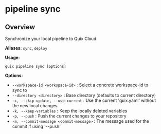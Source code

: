 # pipeline sync

## Overview

Synchronize your local pipeline to Quix Cloud

**Aliases:** `sync`, `deploy`

**Usage:**

```
quix pipeline sync [options]
```

**Options:**

- `--workspace-id <workspace-id>` : Select a concrete workspace-id to sync to
- `--directory <directory>` : Base directory (defaults to current directory)
- `-c, --skip-update, --use-current` : Use the current 'quix.yaml' without the new local changes
- `-k, --keep-variables` : Keep the locally deleted variables
- `-p, --push` : Push the current changes to your repository
- `-m, --commit-message <commit-message>` : The message used for the commit if using '--push'

